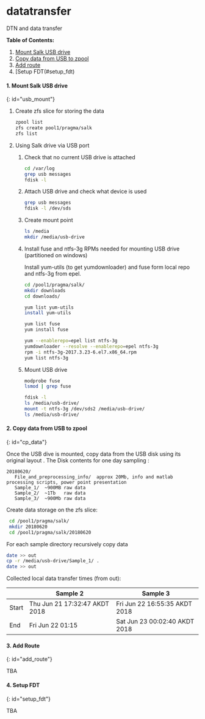 # datatransfer
DTN and data transfer

**Table of Contents:**
1. [Mount Salk USB drive](#usb_mount)
1. [Copy data from USB to zpool](#cp_data)
1. [Add route](#add_route)
1. [Setup FDT(#setup_fdt)<br>


#### 1. Mount Salk USB drive
{: id="usb_mount"}

1. Create zfs slice for storing the data
   ```bash
   zpool list
   zfs create pool1/pragma/salk
   zfs list
   ```
1. Using Salk drive via USB port

   1. Check that no current USB drive is attached
      ```bash
      cd /var/log
      grep usb messages
      fdisk -l
      ```
   
   1. Attach USB drive and check what device is used
      ```bash
      grep usb messages
      fdisk -l /dev/sds
      ```
   
   1.  Create  mount point
       ```bash
       ls /media
       mkdir /media/usb-drive
       ```
 
    1. Install fuse and ntfs-3g RPMs needed for mounting USB drive (partitioned on windows)

       Install yum-utils (to get yumdownloader) and fuse form local repo and ntfs-3g from epel.
       ```bash
       cd /pool1/pragma/salk/
       mkdir downloads
       cd downloads/

       yum list yum-utils
       install yum-utils
   
       yum list fuse
       yum install fuse
   
       yum --enablerepo=epel list ntfs-3g
       yumdownloader --resolve --enablerepo=epel ntfs-3g
       rpm -i ntfs-3g-2017.3.23-6.el7.x86_64.rpm
       yum list ntfs-3g
       ```
   
    1. Mount USB drive

       ```bash
       modprobe fuse
       lsmod | grep fuse

       fdisk -l
       ls /media/usb-drive/
       mount -t ntfs-3g /dev/sds2 /media/usb-drive/
       ls /media/usb-drive/
       ```
#### 2. Copy data from USB to zpool
{: id="cp_data"}

Once the USB dive is mounted, copy data from the USB disk using its original layout .
The Disk contents for one day sampling :
```text
20180620/
   File_and_preprocessing_info/  approx 20Mb, info and matlab processing scripts, power point presentation
   Sample_1/  ~900MB raw data
   Sample_2/  ~1Tb   raw data
   Sample_3/  ~900Mb raw data
```

Create data storage on the zfs slice:
```bash
 cd /pool1/pragma/salk/
 mkdir 20180620
 cd /pool1/pragma/salk/20180620
 ```

For each sample directory recursively copy data
```bash
date >> out
cp -r /media/usb-drive/Sample_1/ .
date >> out
```

Collected local data transfer times (from out):

|  | Sample 2 | Sample 3 |
|--|--|--|
| Start | Thu Jun 21 17:32:47 AKDT 2018   | Fri Jun 22 16:55:35 AKDT 2018 |
| End | Fri Jun 22 01:15       |          Sat Jun 23 00:02:40 AKDT 2018 |



#### 3. Add Route
{: id="add_route"}

TBA

#### 4. Setup FDT
{: id="setup_fdt"}

TBA


